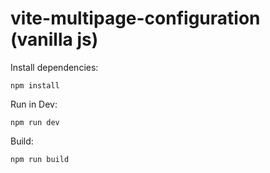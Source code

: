 # vite-multipage-configuration (vanilla js)
Install dependencies:
```
npm install
```

Run in Dev:
```
npm run dev
```

Build:
```
npm run build
```